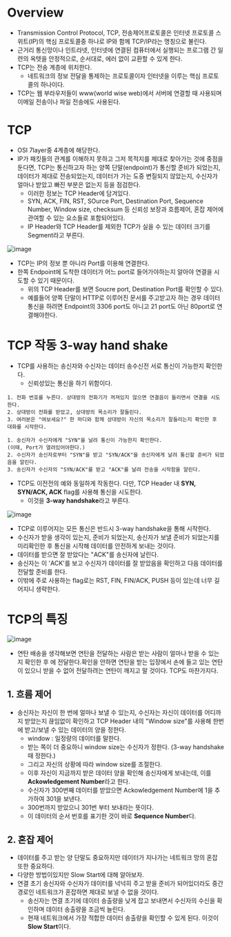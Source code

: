 # Overview
- Transmission Control Protocol, TCP, 전송제어프로토콜은 인터넷 프로토콜 스위트(IP)의 핵심 프로토콜중 하나로 IP와 함께 TCP/IP라는 명칭으로 불린다.
- 근거리 통신망이나 인트라넷, 인터넷에 연결된 컴퓨터에서 실행되는 프로그램 간 일련의 옥텟을 안정적으로, 순서대로, 에러 없이 교환할 수 있게 한다.
- TCP는 전송 계층에 위치한다.
  - 네트워크의 정보 전달을 통제하는 프로토콜이자 인터넷을 이루는 핵심 프로토콜의 하나이다.
- TCP는 웹 부라우저들이 www(world wise web)에서 서버에 연결할 때 사용되며 이메일 전송이나 파일 전송에도 사용된다.

# TCP
- OSI 7layer중 4계층에 해당한다.
- IP가 패킷들의 관계를 이해하지 못하고 그저 목적지를 제대로 찾아가는 것에 중점을 둔다면, TCP는 통신하고자 하는 양쪽 단말(endpoint)가 통신할 준비가 되었는지, 데이터가 제대로 전송되었는지, 데이터가 가는 도중 변질되지 않았는지, 수신자가 얼마나 받았고 빠진 부분은 없는지 등을 점검한다.
  - 이러한 정보는 TCP Header에 담겨있다.
  - SYN, ACK, FIN, RST, SOurce Port, Destination Port, Sequence Number, Window size, checksum 등 신뢰성 보장과 흐름제어, 혼잡 제어에 관여할 수 있는 요소들로 포함되어있다.
  - IP Header와 TCP Header를 제외한 TCP가 실을 수 있는 데이터 크기를 Segment라고 부른다.

![image](https://user-images.githubusercontent.com/69780812/147441038-328f103d-3283-474f-8ee0-1bf4a321135c.png)
- TCP는 IP의 정보 뿐 아니라 Port를 이용해 연결한다.
- 한쪽 Endpoint에 도착한 데이터가 어느 port로 들어가야하는지 알아야 연결을 시도할 수 있기 때문이다.
  - 위의 TCP Header를 보면 Soucre port, Destination Port를 확인할 수 있다.
  - 예를들어 양쪽 단말이 HTTP로 이루어진 문서를 주고받고자 하는 경우 데이터 통신을 하려면 Endpoint의 3306 port도 아니고 21 port도 아닌 80port로 연결해야한다.

# TCP 작동 3-way hand shake
- TCP를 사용하는 송신자와 수신자는 데이터 송수신전 서로 통신이 가능한지 확인한다.
  - 신뢰성있는 통신을 하기 위함이다.

```
1. 전화 번호를 누른다. 상대방의 전화기가 꺼져있지 않으면 연결음이 들리면서 연결을 시도한다.
2. 상대방이 전화를 받았고, 상대방의 목소리가 잘들린다.
3. 여러분은 "여보세요?" 한 마디와 함께 상대방이 자신의 목소리가 잘들리는지 확인한 후 대화를 시작한다.
```

```
1. 송신자가 수신자에게 "SYN"을 날려 통신이 가능한지 확인한다.
(이때, Port가 열려있어야한다.)
2. 수신자가 송신자로부터 "SYN"을 받고 "SYN/ACK"을 송신자에게 날려 통신할 준비가 되었음을 알린다.
3. 송신자가 수신자의 "SYN/ACK"를 받고 "ACK"를 날려 전송을 시작함을 알린다.
```
- TCP도 이전전의 예와 동일하게 작동한다. 다만, TCP Header 내 **SYN, SYN/ACK, ACK** flag를 사용해 통신을 시도한다.
  - 이것을 **3-way handshake**라고 부른다.

![image](https://user-images.githubusercontent.com/69780812/147449683-ddda9eac-1849-4377-9b8b-e82fd0d58d3a.png)
- TCP로 이루어지는 모든 통신은 반드시 3-way handshake을 통해 시작한다.
- 수신자가 받을 생각이 있는지, 준비가 되었는지, 송신자가 보낼 준비가 되었는지를 미리확인한 후 통신을 시작해 데이터를 안전하게 보내는 것이다.
- 데이터를 받으면 잘 받았다는 "ACK"를 송신자에 날린다.
- 송신자는 이 'ACK'를 보고 수신자가 데이터를 잘 받았음을 확인하고 다음 데이터를 전달할 준비를 한다.
- 이밖에 주로 사용하는 flag로는 RST, FIN, FIN/ACK, PUSH 등이 있는데 너무 길어지니 생략한다.

# TCP의 특징
![image](https://user-images.githubusercontent.com/69780812/147450227-93b41b6f-6959-438f-9f15-ca6be4832dc2.png)
- 연탄 배송을 생각해보면 연탄을 전달하는 사람은 받는 사람이 얼마나 받을 수 있는지 확인한 후 에 전달한다.확인을 안하면 연탄을 받는 입장에서 손에 들고 있는 연탄이 있으니 받을 수 없어 전달하려는 연탄이 깨지고 말 것이다. TCP도 마찬가지다.

## 1. 흐름 제어
- 송신자는 자신이 한 번에 얼마나 보낼 수 있는지, 수신자는 자신이 데이터를 어디까지 받았는지 끊임없이 확인하고 TCP Header 내의 "Window size"를 사용해 한번에 받고/보낼 수 있는 데이터의 양을 정한다.
  - window : 일정량의 데이터를 말한다.
  - 받는 쪽이 더 중요하니 window size는 수신자가 정한다. (3-way handshake 때 정한다.)
  - 그리고 자신의 상황에 따라 window size를 조절한다.
  - 이후 자신이 지금까지 받은 데이터 양을 확인해 송신자에게 보내는데, 이를 **Ackowledgement Number**라고 한다.
  - 수신자가 300번째 데이터를 받았으면 Ackowledgement Number에 1을 추가하여 301을 보낸다.
  - 300번까지 받았으니 301번 부터 보내라는 뜻이다.
  - 이 데이터의 순서 번호를 표기한 것이 바로 **Sequence Number**다.

## 2. 혼잡 제어
- 데이터를 주고 받는 양 단말도 중요하지만 데이터가 지나가는 네트워크 망의 혼잡 또한 중요하다.
- 다양한 방법이있지만 Slow Start에 대해 알아보자.
- 연결 초기 송신자와 수신자가 데이터를 넉넉히 주고 받을 준비가 되어있더라도 중간 경로인 네트워크가 혼잡하면 제대로 보낼 수 없을 것이다.
  - 송신자는 연결 초기에 데이터 송출량을 낮게 잡고 보내면서 수신자의 수신을 확인하며 데이터 송출량을 조금씩 늘린다.
  - 현재 네트워크에서 가장 적합한 데이터 송출량을 확인할 수 있게 된다. 이것이 **Slow Start**이다.
